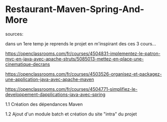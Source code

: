 # Restaurant-Maven-Spring-And-More

sources:

dans un 1ere temp je reprends le projet en m'inspirant des ces 3 cours...

https://openclassrooms.com/fr/courses/4504831-implementez-le-patron-mvc-en-java-avec-apache-struts/5085013-mettez-en-place-une-cinematique-decrans

https://openclassrooms.com/fr/courses/4503526-organisez-et-packagez-une-application-java-avec-apache-maven

https://openclassrooms.com/fr/courses/4504771-simplifiez-le-developpement-dapplications-java-avec-spring




1.1 Création des dépendances Maven

1.2 Ajout d'un module batch et création du site "intra" du projet
